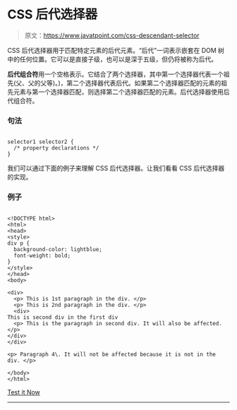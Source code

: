 # CSS 后代选择器

> 原文：<https://www.javatpoint.com/css-descendant-selector>

CSS 后代选择器用于匹配特定元素的后代元素。“后代”一词表示嵌套在 DOM 树中的任何位置。它可以是直接子级，也可以是深于五级，但仍将被称为后代。

**后代组合符**用一个空格表示。它结合了两个选择器，其中第一个选择器代表一个祖先(父、父的父等)。)，第二个选择器代表后代。如果第二个选择器匹配的元素的祖先元素与第一个选择器匹配，则选择第二个选择器匹配的元素。后代选择器使用后代组合符。

### 句法

```

selector1 selector2 {
  /* property declarations */
}

```

我们可以通过下面的例子来理解 CSS 后代选择器。让我们看看 CSS 后代选择器的实现。

### 例子

```

<!DOCTYPE html>
<html>
<head>
<style>
div p {
  background-color: lightblue;
  font-weight: bold;
}
</style>
</head>
<body>

<div>
  <p> This is 1st paragraph in the div. </p>
  <p> This is 2nd paragraph in the div. </p>
  <div> 
This is second div in the first div
  <p> This is the paragraph in second div. It will also be affected. </p>
</div>
</div>

<p> Paragraph 4\. It will not be affected because it is not in the div. </p>

</body>
</html>

```

[Test it Now](https://www.javatpoint.com/oprweb/test.jsp?filename=CSSDescendantSelector1)

* * *